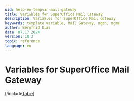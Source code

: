 ```yaml
---
uid: help-en-tempvar-mail-gateway
title: Variables for SuperOffice Mail Gateway
description: Variables for SuperOffice Mail Gateway
keywords: template variable, Mail Gateway, mgdn, mgma
author: Bergfrid Dias
date: 07.17.2024
version: 10.3
topic: reference
language: en
---
```


# Variables for SuperOffice Mail Gateway

[!include[Table](../../../../../common/includes/variable/table-mail-gateway.md)]
